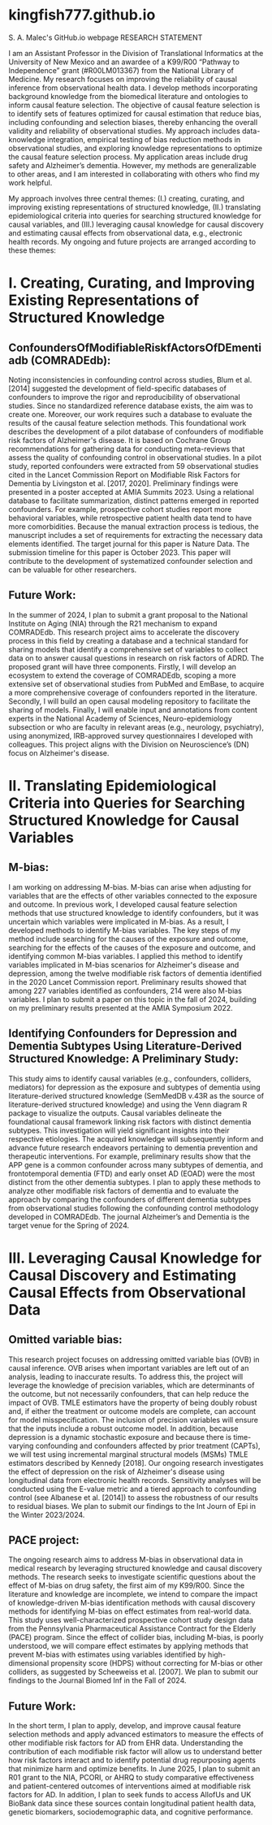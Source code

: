 # kingfish777.github.io
S. A. Malec's GitHub.io webpage
RESEARCH STATEMENT

I am an Assistant Professor in the Division of Translational Informatics at the University of New Mexico and an awardee of a K99/R00 “Pathway to Independence” grant (#R00LM013367) from the National Library of Medicine. My research focuses on improving the reliability of causal inference from observational health data. I develop methods incorporating background knowledge from the biomedical literature and ontologies to inform causal feature selection. The objective of causal feature selection is to identify sets of features optimized for causal estimation that reduce bias, including confounding and selection biases, thereby enhancing the overall validity and reliability of observational studies. My approach includes data-knowledge integration, empirical testing of bias reduction methods in observational studies, and exploring knowledge representations to optimize the causal feature selection process. My application areas include drug safety and Alzheimer’s dementia. However, my methods are generalizable to other areas, and I am interested in collaborating with others who find my work helpful. 

My approach involves three central themes: (I.) creating, curating, and improving existing representations of structured knowledge, (II.) translating epidemiological criteria into queries for searching structured knowledge for causal variables, and (III.) leveraging causal knowledge for causal discovery and estimating causal effects from observational data, e.g., electronic health records. My ongoing and future projects are arranged according to these themes:

# I. Creating, Curating, and Improving Existing Representations of Structured Knowledge

## ConfoundersOfModifiableRiskfActorsOfDEmentiadb (COMRADEdb): 

Noting inconsistencies in confounding control across studies, Blum et al. [2014] suggested the development of field-specific databases of confounders to improve the rigor and reproducibility of observational studies. Since no standardized reference database exists, the aim was to create one. Moreover, our work requires such a database to evaluate the results of the causal feature selection methods. This foundational work describes the development of a pilot database of confounders of modifiable risk factors of Alzheimer's disease. It is based on Cochrane Group recommendations for gathering data for conducting meta-reviews that assess the quality of confounding control in observational studies. In a pilot study, reported confounders were extracted from 59 observational studies cited in the Lancet Commission Report on Modifiable Risk Factors for Dementia by Livingston et al. [2017, 2020]. Preliminary findings were presented in a poster accepted at AMIA Summits 2023. Using a relational database to facilitate summarization, distinct patterns emerged in reported confounders. For example, prospective cohort studies report more behavioral variables, while retrospective patient health data tend to have more comorbidities. Because the manual extraction process is tedious, the manuscript includes a set of requirements for extracting the necessary data elements identified. The target journal for this paper is Nature Data. The submission timeline for this paper is October 2023. This paper will contribute to the development of systematized confounder selection and can be valuable for other researchers. 

## Future Work: 

In the summer of 2024, I plan to submit a grant proposal to the National Institute on Aging (NIA) through the R21 mechanism to expand COMRADEdb. This research project aims to accelerate the discovery process in this field by creating a database and a technical standard for sharing models that identify a comprehensive set of variables to collect data on to answer causal questions in research on risk factors of ADRD. The proposed grant will have three components. Firstly, I will develop an ecosystem to extend the coverage of COMRADEdb, scoping a more extensive set of observational studies from PubMed and EmBase, to acquire a more comprehensive coverage of confounders reported in the literature. Secondly, I will build an open causal modeling repository to facilitate the sharing of models. Finally, I will enable input and annotations from content experts in the National Academy of Sciences, Neuro-epidemiology subsection or who are faculty in relevant areas (e.g., neurology, psychiatry), using anonymized, IRB-approved survey questionnaires I developed with colleagues. This project aligns with the Division on Neuroscience’s (DN) focus on Alzheimer's disease.

# II. Translating Epidemiological Criteria into Queries for Searching Structured Knowledge for Causal Variables

## M-bias: 

I am working on addressing M-bias. M-bias can arise when adjusting for variables that are the effects of other variables connected to the exposure and outcome. In previous work, I developed causal feature selection methods that use structured knowledge to identify confounders, but it was uncertain which variables were implicated in M-bias. As a result, I developed methods to identify M-bias variables. The key steps of my method include searching for the causes of the exposure and outcome, searching for the effects of the causes of the exposure and outcome, and identifying common M-bias variables. I applied this method to identify variables implicated in M-bias scenarios for Alzheimer's disease and depression, among the twelve modifiable risk factors of dementia identified in the 2020 Lancet Commission report. Preliminary results showed that among 227 variables identified as confounders, 214 were also M-bias variables. I plan to submit a paper on this topic in the fall of 2024, building on my preliminary results presented at the AMIA Symposium 2022.


## Identifying Confounders for Depression and Dementia Subtypes Using Literature-Derived Structured Knowledge: A Preliminary Study:

This study aims to identify causal variables (e.g., confounders, colliders, mediators) for depression as the exposure and subtypes of dementia using literature-derived structured knowledge (SemMedDB v.43R as the source of literature-derived structured knowledge) and using the Venn diagram R package to visualize the outputs.  Causal variables delineate the foundational causal framework linking risk factors with distinct dementia subtypes. This investigation will yield significant insights into their respective etiologies. The acquired knowledge will subsequently inform and advance future research endeavors pertaining to dementia prevention and therapeutic interventions. For example, preliminary results show that the APP gene is a common confounder across many subtypes of dementia, and frontotemporal dementia (FTD) and early onset AD (EOAD) were the most distinct from the other dementia subtypes. I plan to apply these methods to analyze other modifiable risk factors of dementia and to evaluate the approach by comparing the confounders of different dementia subtypes from observational studies following the confounding control methodology developed in COMRADEdb. The journal Alzheimer’s and Dementia is the target venue for the Spring of 2024.

# III. Leveraging Causal Knowledge for Causal Discovery and Estimating Causal Effects from Observational Data

## Omitted variable bias: 

This research project focuses on addressing omitted variable bias (OVB) in causal inference. OVB arises when important variables are left out of an analysis, leading to inaccurate results. To address this, the project will leverage the knowledge of precision variables, which are determinants of the outcome, but not necessarily confounders, that can help reduce the impact of OVB. TMLE estimators have the property of being doubly robust and, if either the treatment or outcome models are complete, can account for model misspecification. The inclusion of precision variables will ensure that the inputs include a robust outcome model. In addition, because depression is a dynamic stochastic exposure and because there is time-varying confounding and confounders affected by prior treatment (CAPTs), we will test using incremental marginal structural models (MSMs) TMLE estimators described by Kennedy [2018]. Our ongoing research investigates the effect of depression on the risk of Alzheimer's disease using longitudinal data from electronic health records. Sensitivity analyses will be conducted using the E-value metric and a tiered approach to confounding control (see Albanese et al. [2014]) to assess the robustness of our results to residual biases. We plan to submit our findings to the Int Journ of Epi in the Winter 2023/2024.


## PACE project: 

The ongoing research aims to address M-bias in observational data in medical research by leveraging structured knowledge and causal discovery methods. The research seeks to investigate scientific questions about the effect of M-bias on drug safety, the first aim of my K99/R00. Since the literature and knowledge are incomplete, we intend to compare the impact of knowledge-driven M-bias identification methods with causal discovery methods for identifying M-bias on effect estimates from real-world data. This study uses well-characterized prospective cohort study design data from the Pennsylvania Pharmaceutical Assistance Contract for the Elderly (PACE) program. Since the effect of collider bias, including M-bias, is poorly understood, we will compare effect estimates by applying methods that prevent M-bias with estimates using variables identified by high-dimensional propensity score (HDPS) without correcting for M-bias or other colliders, as suggested by Scheeweiss et al. [2007]. We plan to submit our findings to the Journal Biomed Inf in the Fall of 2024.


## Future Work: 

In the short term, I plan to apply, develop, and improve causal feature selection methods and apply advanced estimators to measure the effects of other modifiable risk factors for AD from EHR data. Understanding the contribution of each modifiable risk factor will allow us to understand better how risk factors interact and to identify potential drug repurposing agents that minimize harm and optimize benefits. In June 2025, I plan to submit an R01 grant to the NIA, PCORI, or AHRQ to study comparative effectiveness and patient-centered outcomes of interventions aimed at modifiable risk factors for AD. In addition, I plan to seek funds to access AllofUs and UK BioBank data since these sources contain longitudinal patient health data, genetic biomarkers, sociodemographic data, and cognitive performance.
